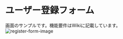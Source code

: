 # ユーザー登録フォーム
画面のサンプルです。機能要件はWikiに記載しています。
![register-form-image](https://github.com/mhal-teddy/register-form/images/register-form.png)